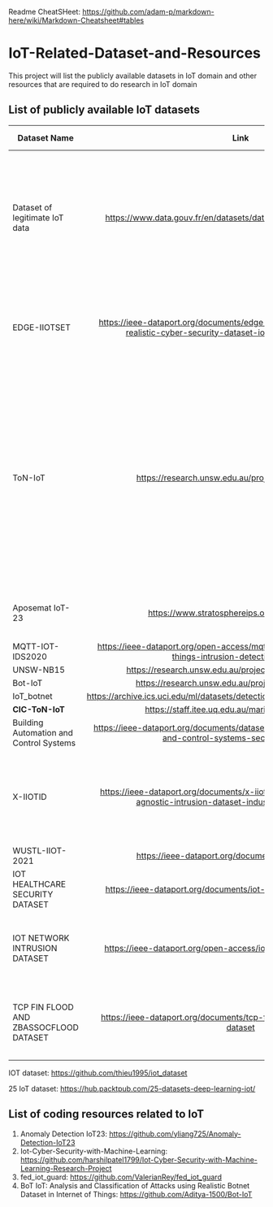 Readme CheatSHeet: https://github.com/adam-p/markdown-here/wiki/Markdown-Cheatsheet#tables

# IoT-Related-Dataset-and-Resources
This project will list the publicly available datasets in IoT domain and other resources that are required to do research in IoT domain

## List of publicly available IoT datasets

| Dataset Name        | Link                      |   Pulished Year   | Description                                                                | 
| ------------------- |:-------------------------:| -----------------:|:-------------------------------------------------------------------------------:|
| Dataset of legitimate IoT data |https://www.data.gouv.fr/en/datasets/dataset-of-legitimate-iot-data/|August 8, 2022|used to identify anomalies and intrusions using machine learning algorithms and to improve existing detection models. Our dataset is available in two formats: pcap and csv|
| EDGE-IIOTSET    | https://ieee-dataport.org/documents/edge-iiotset-new-comprehensive-realistic-cyber-security-dataset-iot-and-iiot-applications | 2022 |  new comprehensive realistic cyber security dataset of IoT and IIoT applications, called Edge-IIoTset|
| ToN-IoT   | https://research.unsw.edu.au/projects/toniot-datasets      |   $ | The TON_IoT datasets are new generations of Industry 4.0/Internet of Things (IoT) and Industrial IoT (IIoT) datasets for evaluating the fidelity and efficiency of different cybersecurity applications based on Artificial Intelligence (AI), i.e., Machine/Deep Learning algorithms.|
| Aposemat IoT-23     | https://www.stratosphereips.org/datasets-iot23 | 2020 | A labeled dataset with malicious and benign IoT network traffic  |
| MQTT-IOT-IDS2020     | https://ieee-dataport.org/open-access/mqtt-iot-ids2020-mqtt-internet-things-intrusion-detection-dataset | 2020 |  |
| UNSW-NB15     | https://research.unsw.edu.au/projects/unsw-nb15-dataset      |   $ |  $ |
| Bot-IoT    | https://research.unsw.edu.au/projects/bot-iot-dataset      |   $ |  $ |
| IoT_botnet | https://archive.ics.uci.edu/ml/datasets/detection_of_IoT_botnet_attacks_N_BaIoT     |    2018 |   |
| **CIC-ToN-IoT**  | https://staff.itee.uq.edu.au/marius/NIDS_datasets/      |   $ |  $ |
| Building Automation and Control Systems   | https://ieee-dataport.org/documents/dataset-bundle-building-automation-and-control-systems-security-analysis    |   2022 |  $ |
| X-IIOTID   |https://ieee-dataport.org/documents/x-iiotid-connectivity-and-device-agnostic-intrusion-dataset-industrial-internet-things    |   2021 |  A CONNECTIVITY- AND DEVICE-AGNOSTIC INTRUSION DATASET FOR INDUSTRIAL INTERNET OF THINGS |
| WUSTL-IIOT-2021   |https://ieee-dataport.org/documents/wustl-iiot-2021    |  2021 |  $ |
| IOT HEALTHCARE SECURITY DATASET   | https://ieee-dataport.org/documents/iot-healthcare-security-dataset    |   2021 |  $ |
| IOT NETWORK INTRUSION DATASET    | https://ieee-dataport.org/open-access/iot-network-intrusion-dataset    |   2019 |  various types of network attacks in Internet of Things (IoT) environment for academic purpose |
| TCP FIN FLOOD AND ZBASSOCFLOOD DATASET    |https://ieee-dataport.org/documents/tcp-fin-flood-and-zbassocflood-dataset    |   2021 |   Development of an Internet of Things (IoT) Network Traffic Dataset with Simulated Attack Data. |



IOT dataset: https://github.com/thieu1995/iot_dataset

25 IoT dataset: https://hub.packtpub.com/25-datasets-deep-learning-iot/

## List of coding resources related to IoT

1. Anomaly Detection IoT23: https://github.com/yliang725/Anomaly-Detection-IoT23
2. Iot-Cyber-Security-with-Machine-Learning: https://github.com/harshilpatel1799/Iot-Cyber-Security-with-Machine-Learning-Research-Project
3. fed_iot_guard: https://github.com/ValerianRey/fed_iot_guard
4. BoT IoT: Analysis and Classification of Attacks using Realistic Botnet Dataset in Internet of Things: https://github.com/Aditya-1500/Bot-IoT
